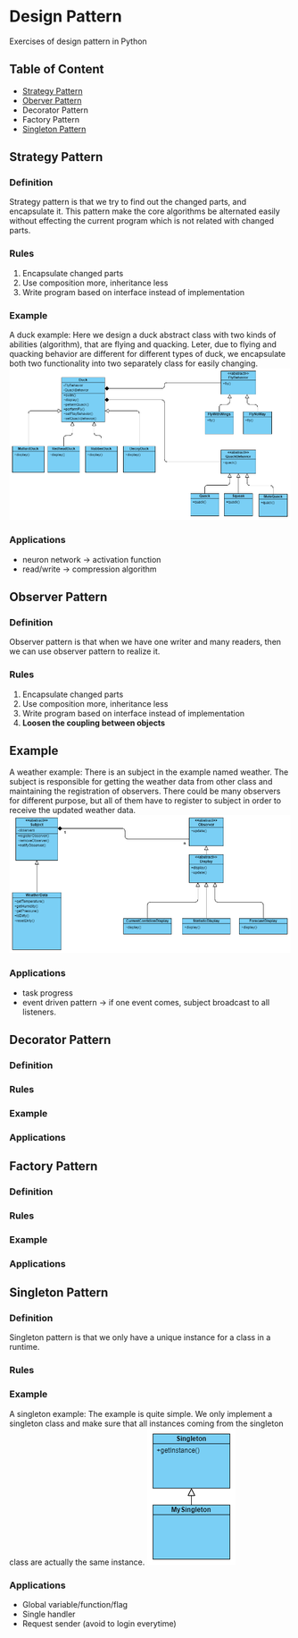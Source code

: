 Design Pattern
==============
Exercises of design pattern in Python

Table of Content
----------------

* [Strategy Pattern](#strategy-pattern)
* [Oberver Pattern](#observer-pattern)
* Decorator Pattern
* Factory Pattern
* [Singleton Pattern](#singleton-pattern)

Strategy Pattern
-------------------
### Definition
Strategy pattern is that we try to find out the changed parts, and encapsulate it. This pattern make the core algorithms be alternated easily without effecting the current program which is not related with changed parts.

### Rules
1. Encapsulate changed parts
2. Use composition more, inheritance less
3. Write program based on interface instead of implementation

### Example
A duck example:
Here we design a duck abstract class with two kinds of abilities (algorithm), that are flying and quacking. Leter, due to flying and quacking behavior are different for different types of duck, we encapsulate both two functionality into two separately class for easily changing.
![Duck example diagram](strategy_pattern/strategy_pattern.png)

### Applications
* neuron network -> activation function
* read/write -> compression algorithm

Observer Pattern
-------------------
### Definition
Observer pattern is that when we have one writer and many readers, then we can use observer pattern to realize it.

### Rules
1. Encapsulate changed parts
2. Use composition more, inheritance less
3. Write program based on interface instead of implementation
4. **Loosen the coupling between objects**

## Example
A weather example:
There is an subject in the example named weather. The subject is responsible for getting the weather data from other class and maintaining the registration of observers. There could be many observers for different purpose, but all of them have to register to subject in order to receive the updated weather data.
![Weather diagram](observer_pattern/observer_pattern.png)

### Applications
* task progress
* event driven pattern -> if one event comes, subject broadcast to all listeners.

Decorator Pattern
-----------------
### Definition
### Rules
### Example
### Applications

Factory Pattern
---------------
### Definition
### Rules
### Example
### Applications

Singleton Pattern
--------------------
### Definition
Singleton pattern is that we only have a unique instance for a class in a runtime.

### Rules

### Example
A singleton example:
The example is quite simple. We only implement a singleton class and make sure that all instances coming from the singleton class are actually the same instance.
![Singleton diagram](singleton_pattern/singleton_pattern.png)

### Applications
* Global variable/function/flag
* Single handler
* Request sender (avoid to login everytime)



